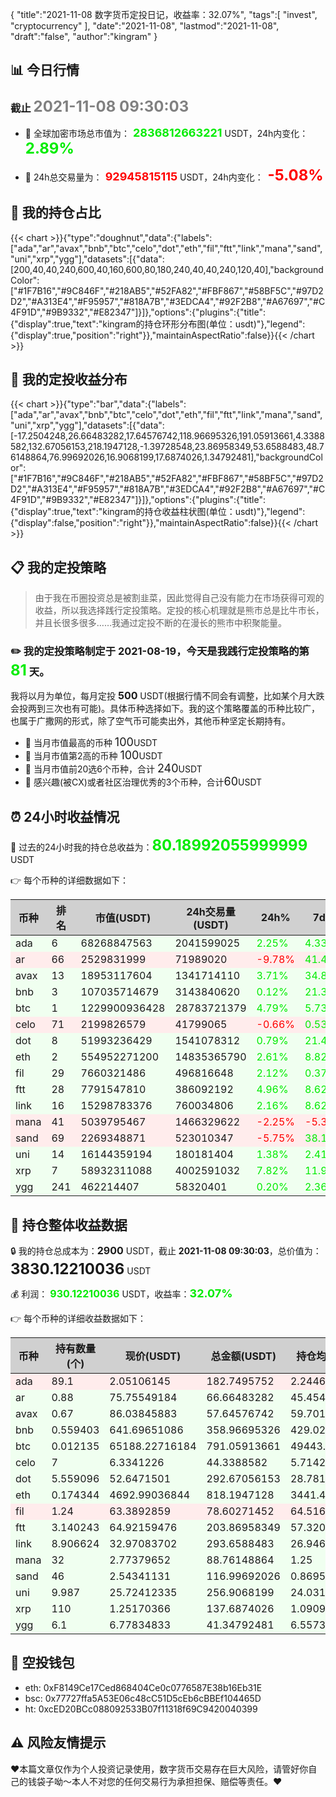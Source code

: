 {
"title":"2021-11-08 数字货币定投日记，收益率：32.07%",
"tags":[
"invest",
"cryptocurrency"
],
"date":"2021-11-08",
"lastmod":"2021-11-08",
"draft":"false",
"author":"kingram"
}

##  📊 今日行情
### 截止 <font color=grey size=5 >**2021-11-08 09:30:03**</font>
- 🍖 全球加密市场总市值为：<font color=#00EC00 size=4 > **2836812663221**</font> USDT，24h内变化：<font color=#00EC00 size=5 > **2.89%**</font>

- 🍤 24h总交易量为：<font color=#FF0000 size=4 > **92945815115**</font> USDT，24h内变化：<font color=#FF0000 size=5 > **-5.08%**</font>

## 🎨 我的持仓占比
{{< chart >}}{"type":"doughnut","data":{"labels":["ada","ar","avax","bnb","btc","celo","dot","eth","fil","ftt","link","mana","sand","uni","xrp","ygg"],"datasets":[{"data":[200,40,40,240,600,40,160,600,80,180,240,40,40,240,120,40],"backgroundColor":["#1F7B16","#9C846F","#218AB5","#52FA82","#FBF867","#58BF5C","#97D2D2","#A313E4","#F95957","#818A7B","#3EDCA4","#92F2B8","#A67697","#C4F91D","#9B9332","#E82347"]}]},"options":{"plugins":{"title":{"display":true,"text":"kingram的持仓环形分布图(单位：usdt)"},"legend":{"display":true,"position":"right"}},"maintainAspectRatio":false}}{{< /chart >}}

## 🍺 我的定投收益分布
{{< chart >}}{"type":"bar","data":{"labels":["ada","ar","avax","bnb","btc","celo","dot","eth","fil","ftt","link","mana","sand","uni","xrp","ygg"],"datasets":[{"data":[-17.2504248,26.66483282,17.64576742,118.96695326,191.05913661,4.3388582,132.67056153,218.1947128,-1.39728548,23.86958349,53.6588483,48.76148864,76.99692026,16.9068199,17.6874026,1.34792481],"backgroundColor":["#1F7B16","#9C846F","#218AB5","#52FA82","#FBF867","#58BF5C","#97D2D2","#A313E4","#F95957","#818A7B","#3EDCA4","#92F2B8","#A67697","#C4F91D","#9B9332","#E82347"]}]},"options":{"plugins":{"title":{"display":true,"text":"kingram的持仓收益柱状图(单位：usdt)"},"legend":{"display":false,"position":"right"}},"maintainAspectRatio":false}}{{< /chart >}}

## 📋 我的定投策略

> 由于我在币圈投资总是被割韭菜，因此觉得自己没有能力在市场获得可观的收益，所以我选择践行定投策略。定投的核心机理就是熊市总是比牛市长，并且长很多很多……我通过定投不断的在漫长的熊市中积聚能量。

### ✏️ 我的定投策略制定于 **2021-08-19**，今天是我践行定投策略的第<font color=#00EC00 size=5 > **81**</font> 天。
我将以月为单位，每月定投 <font size=3 ><strong> 500 </strong></font> USDT(根据行情不同会有调整，比如某个月大跌会投两到三次也有可能)。具体币种选择如下。我的这个策略覆盖的币种比较广，也属于广撒网的形式，除了空气币可能卖出外，其他币种坚定长期持有。

- 🥇 当月市值最高的币种 <font size=4 >100</font>USDT
- 🥈 当月市值第2高的币种 <font size=4 >100</font>USDT
- 🥉 当月市值前20选6个币种，合计 <font size=4 >240</font>USDT
- 🏅 感兴趣(被CX)或者社区治理优秀的3个币种，合计<font size=4 >60</font>USDT

## ⏰ 24小时收益情况
📌 过去的24小时我的持仓总收益为：<font color=#00EC00 size=5 >**80.18992055999999**</font> USDT

👉 每个币种的详细数据如下：
<table>
    <thead><tr bgcolor="#d0d0d0" ><th>币种</th><th>排名</th><th>市值(USDT)</th><th>24h交易量(USDT)</th><th>24h%</th><th>7d%</th><th>24h收益</th></tr></thead>
    <tbody>
    <tr>
        <td bgcolor=#F0FFF0>ada</td>
        <td bgcolor=#F0FFF0>6</td>
        <td bgcolor=#F0FFF0>68268847563</td>
        <td bgcolor=#F0FFF0>2041599025</td>
        <td bgcolor=#F0FFF0><font color=#00EC00>2.25%</font></td>
        <td bgcolor=#F0FFF0><font color=#00EC00>4.33%</font></td>
        <td bgcolor=#F0FFF0><font color=#00EC00 size=3 ><strong>4.02217132</strong></font></td>
    </tr>
    <tr>
        <td bgcolor=#FFECEC>ar</td>
        <td bgcolor=#FFECEC>66</td>
        <td bgcolor=#FFECEC>2529831999</td>
        <td bgcolor=#FFECEC>71989020</td>
        <td bgcolor=#FFECEC><font color=#FF0000>-9.78%</font></td>
        <td bgcolor=#FFECEC><font color=#00EC00>41.46%</font></td>
        <td bgcolor=#FFECEC><font color=#FF0000 size=3 ><strong>-7.22980562</strong></font></td>
    </tr>
    <tr>
        <td bgcolor=#F0FFF0>avax</td>
        <td bgcolor=#F0FFF0>13</td>
        <td bgcolor=#F0FFF0>18953117604</td>
        <td bgcolor=#F0FFF0>1341714110</td>
        <td bgcolor=#F0FFF0><font color=#00EC00>3.71%</font></td>
        <td bgcolor=#F0FFF0><font color=#00EC00>34.86%</font></td>
        <td bgcolor=#F0FFF0><font color=#00EC00 size=3 ><strong>2.06282748</strong></font></td>
    </tr>
    <tr>
        <td bgcolor=#F0FFF0>bnb</td>
        <td bgcolor=#F0FFF0>3</td>
        <td bgcolor=#F0FFF0>107035714679</td>
        <td bgcolor=#F0FFF0>3143840620</td>
        <td bgcolor=#F0FFF0><font color=#00EC00>0.12%</font></td>
        <td bgcolor=#F0FFF0><font color=#00EC00>21.37%</font></td>
        <td bgcolor=#F0FFF0><font color=#00EC00 size=3 ><strong>0.4123487</strong></font></td>
    </tr>
    <tr>
        <td bgcolor=#F0FFF0>btc</td>
        <td bgcolor=#F0FFF0>1</td>
        <td bgcolor=#F0FFF0>1229900936428</td>
        <td bgcolor=#F0FFF0>28783721379</td>
        <td bgcolor=#F0FFF0><font color=#00EC00>4.79%</font></td>
        <td bgcolor=#F0FFF0><font color=#00EC00>5.73%</font></td>
        <td bgcolor=#F0FFF0><font color=#00EC00 size=3 ><strong>36.19550189</strong></font></td>
    </tr>
    <tr>
        <td bgcolor=#FFECEC>celo</td>
        <td bgcolor=#FFECEC>71</td>
        <td bgcolor=#FFECEC>2199826579</td>
        <td bgcolor=#FFECEC>41799065</td>
        <td bgcolor=#FFECEC><font color=#FF0000>-0.66%</font></td>
        <td bgcolor=#FFECEC><font color=#00EC00>0.53%</font></td>
        <td bgcolor=#FFECEC><font color=#FF0000 size=3 ><strong>-0.29419682</strong></font></td>
    </tr>
    <tr>
        <td bgcolor=#F0FFF0>dot</td>
        <td bgcolor=#F0FFF0>8</td>
        <td bgcolor=#F0FFF0>51993236429</td>
        <td bgcolor=#F0FFF0>1541078312</td>
        <td bgcolor=#F0FFF0><font color=#00EC00>0.79%</font></td>
        <td bgcolor=#F0FFF0><font color=#00EC00>21.44%</font></td>
        <td bgcolor=#F0FFF0><font color=#00EC00 size=3 ><strong>2.28702263</strong></font></td>
    </tr>
    <tr>
        <td bgcolor=#F0FFF0>eth</td>
        <td bgcolor=#F0FFF0>2</td>
        <td bgcolor=#F0FFF0>554952271200</td>
        <td bgcolor=#F0FFF0>14835365790</td>
        <td bgcolor=#F0FFF0><font color=#00EC00>2.61%</font></td>
        <td bgcolor=#F0FFF0><font color=#00EC00>8.82%</font></td>
        <td bgcolor=#F0FFF0><font color=#00EC00 size=3 ><strong>20.84515743</strong></font></td>
    </tr>
    <tr>
        <td bgcolor=#F0FFF0>fil</td>
        <td bgcolor=#F0FFF0>29</td>
        <td bgcolor=#F0FFF0>7660321486</td>
        <td bgcolor=#F0FFF0>496816648</td>
        <td bgcolor=#F0FFF0><font color=#00EC00>2.12%</font></td>
        <td bgcolor=#F0FFF0><font color=#00EC00>0.37%</font></td>
        <td bgcolor=#F0FFF0><font color=#00EC00 size=3 ><strong>1.63419776</strong></font></td>
    </tr>
    <tr>
        <td bgcolor=#F0FFF0>ftt</td>
        <td bgcolor=#F0FFF0>28</td>
        <td bgcolor=#F0FFF0>7791547810</td>
        <td bgcolor=#F0FFF0>386092192</td>
        <td bgcolor=#F0FFF0><font color=#00EC00>4.96%</font></td>
        <td bgcolor=#F0FFF0><font color=#00EC00>8.62%</font></td>
        <td bgcolor=#F0FFF0><font color=#00EC00 size=3 ><strong>9.64050311</strong></font></td>
    </tr>
    <tr>
        <td bgcolor=#F0FFF0>link</td>
        <td bgcolor=#F0FFF0>16</td>
        <td bgcolor=#F0FFF0>15298783376</td>
        <td bgcolor=#F0FFF0>760034806</td>
        <td bgcolor=#F0FFF0><font color=#00EC00>2.16%</font></td>
        <td bgcolor=#F0FFF0><font color=#00EC00>8.62%</font></td>
        <td bgcolor=#F0FFF0><font color=#00EC00 size=3 ><strong>6.21337946</strong></font></td>
    </tr>
    <tr>
        <td bgcolor=#FFECEC>mana</td>
        <td bgcolor=#FFECEC>41</td>
        <td bgcolor=#FFECEC>5039795467</td>
        <td bgcolor=#FFECEC>1466329622</td>
        <td bgcolor=#FFECEC><font color=#FF0000>-2.25%</font></td>
        <td bgcolor=#FFECEC><font color=#FF0000>-5.38%</font></td>
        <td bgcolor=#FFECEC><font color=#FF0000 size=3 ><strong>-2.04017503</strong></font></td>
    </tr>
    <tr>
        <td bgcolor=#FFECEC>sand</td>
        <td bgcolor=#FFECEC>69</td>
        <td bgcolor=#FFECEC>2269348871</td>
        <td bgcolor=#FFECEC>523010347</td>
        <td bgcolor=#FFECEC><font color=#FF0000>-5.75%</font></td>
        <td bgcolor=#FFECEC><font color=#00EC00>38.14%</font></td>
        <td bgcolor=#FFECEC><font color=#FF0000 size=3 ><strong>-7.13588848</strong></font></td>
    </tr>
    <tr>
        <td bgcolor=#F0FFF0>uni</td>
        <td bgcolor=#F0FFF0>14</td>
        <td bgcolor=#F0FFF0>16144359194</td>
        <td bgcolor=#F0FFF0>180181404</td>
        <td bgcolor=#F0FFF0><font color=#00EC00>1.38%</font></td>
        <td bgcolor=#F0FFF0><font color=#00EC00>2.41%</font></td>
        <td bgcolor=#F0FFF0><font color=#00EC00 size=3 ><strong>3.50829478</strong></font></td>
    </tr>
    <tr>
        <td bgcolor=#F0FFF0>xrp</td>
        <td bgcolor=#F0FFF0>7</td>
        <td bgcolor=#F0FFF0>58932311088</td>
        <td bgcolor=#F0FFF0>4002591032</td>
        <td bgcolor=#F0FFF0><font color=#00EC00>7.82%</font></td>
        <td bgcolor=#F0FFF0><font color=#00EC00>11.98%</font></td>
        <td bgcolor=#F0FFF0><font color=#00EC00 size=3 ><strong>9.98636515</strong></font></td>
    </tr>
    <tr>
        <td bgcolor=#F0FFF0>ygg</td>
        <td bgcolor=#F0FFF0>241</td>
        <td bgcolor=#F0FFF0>462214407</td>
        <td bgcolor=#F0FFF0>58320401</td>
        <td bgcolor=#F0FFF0><font color=#00EC00>0.20%</font></td>
        <td bgcolor=#F0FFF0><font color=#00EC00>2.36%</font></td>
        <td bgcolor=#F0FFF0><font color=#00EC00 size=3 ><strong>0.0822168</strong></font></td>
    </tr>
    </tbody>
</table>

## 🎯 持仓整体收益数据

🔒 我的持仓总成本为：<font size=3 >**2900**</font> USDT，截止 **2021-11-08 09:30:03**，总价值为：<font  size=5 >**3830.12210036**</font> USDT

💰 利润： <font color=#00EC00 size=3 >**930.12210036**</font> USDT，收益率：<font color=#00EC00 size=4 >**32.07%**</font>

👉 每个币种的详细收益数据如下：

<table>
    <thead><tr bgcolor="#d0d0d0" ><th>币种</th><th>持有数量(个)</th><th>现价(USDT)</th><th>总金额(USDT)</th><th>持仓均价(USDT)</th><th>成本(USDT)</th><th>利润(USDT)</th><th>收益率</th></tr></thead>
    <tbody>
    <tr>
        <td bgcolor=#FFECEC>ada</td>
        <td bgcolor=#FFECEC>89.1</td>
        <td bgcolor=#FFECEC>2.05106145</td>
        <td bgcolor=#FFECEC>182.7495752</td>
        <td bgcolor=#FFECEC>2.24466891</td>
        <td bgcolor=#FFECEC>200</td>
        <td bgcolor=#FFECEC>-17.2504248</td>
        <td bgcolor=#FFECEC><font color=#FF0000 size=3 ><strong>-8.63%</strong></font></td>
    </tr>
    <tr>
        <td bgcolor=#F0FFF0>ar</td>
        <td bgcolor=#F0FFF0>0.88</td>
        <td bgcolor=#F0FFF0>75.75549184</td>
        <td bgcolor=#F0FFF0>66.66483282</td>
        <td bgcolor=#F0FFF0>45.45454545</td>
        <td bgcolor=#F0FFF0>40</td>
        <td bgcolor=#F0FFF0>26.66483282</td>
        <td bgcolor=#F0FFF0><font color=#00EC00 size=3 ><strong>66.66%</strong></font></td>
    </tr>
    <tr>
        <td bgcolor=#F0FFF0>avax</td>
        <td bgcolor=#F0FFF0>0.67</td>
        <td bgcolor=#F0FFF0>86.03845883</td>
        <td bgcolor=#F0FFF0>57.64576742</td>
        <td bgcolor=#F0FFF0>59.70149254</td>
        <td bgcolor=#F0FFF0>40</td>
        <td bgcolor=#F0FFF0>17.64576742</td>
        <td bgcolor=#F0FFF0><font color=#00EC00 size=3 ><strong>44.11%</strong></font></td>
    </tr>
    <tr>
        <td bgcolor=#F0FFF0>bnb</td>
        <td bgcolor=#F0FFF0>0.559403</td>
        <td bgcolor=#F0FFF0>641.69651086</td>
        <td bgcolor=#F0FFF0>358.96695326</td>
        <td bgcolor=#F0FFF0>429.02880392</td>
        <td bgcolor=#F0FFF0>240</td>
        <td bgcolor=#F0FFF0>118.96695326</td>
        <td bgcolor=#F0FFF0><font color=#00EC00 size=3 ><strong>49.57%</strong></font></td>
    </tr>
    <tr>
        <td bgcolor=#F0FFF0>btc</td>
        <td bgcolor=#F0FFF0>0.012135</td>
        <td bgcolor=#F0FFF0>65188.22716184</td>
        <td bgcolor=#F0FFF0>791.05913661</td>
        <td bgcolor=#F0FFF0>49443.75772559</td>
        <td bgcolor=#F0FFF0>600</td>
        <td bgcolor=#F0FFF0>191.05913661</td>
        <td bgcolor=#F0FFF0><font color=#00EC00 size=3 ><strong>31.84%</strong></font></td>
    </tr>
    <tr>
        <td bgcolor=#F0FFF0>celo</td>
        <td bgcolor=#F0FFF0>7</td>
        <td bgcolor=#F0FFF0>6.3341226</td>
        <td bgcolor=#F0FFF0>44.3388582</td>
        <td bgcolor=#F0FFF0>5.71428571</td>
        <td bgcolor=#F0FFF0>40</td>
        <td bgcolor=#F0FFF0>4.3388582</td>
        <td bgcolor=#F0FFF0><font color=#00EC00 size=3 ><strong>10.85%</strong></font></td>
    </tr>
    <tr>
        <td bgcolor=#F0FFF0>dot</td>
        <td bgcolor=#F0FFF0>5.559096</td>
        <td bgcolor=#F0FFF0>52.6471501</td>
        <td bgcolor=#F0FFF0>292.67056153</td>
        <td bgcolor=#F0FFF0>28.78165802</td>
        <td bgcolor=#F0FFF0>160</td>
        <td bgcolor=#F0FFF0>132.67056153</td>
        <td bgcolor=#F0FFF0><font color=#00EC00 size=3 ><strong>82.92%</strong></font></td>
    </tr>
    <tr>
        <td bgcolor=#F0FFF0>eth</td>
        <td bgcolor=#F0FFF0>0.174344</td>
        <td bgcolor=#F0FFF0>4692.99036844</td>
        <td bgcolor=#F0FFF0>818.1947128</td>
        <td bgcolor=#F0FFF0>3441.4720323</td>
        <td bgcolor=#F0FFF0>600</td>
        <td bgcolor=#F0FFF0>218.1947128</td>
        <td bgcolor=#F0FFF0><font color=#00EC00 size=3 ><strong>36.37%</strong></font></td>
    </tr>
    <tr>
        <td bgcolor=#FFECEC>fil</td>
        <td bgcolor=#FFECEC>1.24</td>
        <td bgcolor=#FFECEC>63.3892859</td>
        <td bgcolor=#FFECEC>78.60271452</td>
        <td bgcolor=#FFECEC>64.51612903</td>
        <td bgcolor=#FFECEC>80</td>
        <td bgcolor=#FFECEC>-1.39728548</td>
        <td bgcolor=#FFECEC><font color=#FF0000 size=3 ><strong>-1.75%</strong></font></td>
    </tr>
    <tr>
        <td bgcolor=#F0FFF0>ftt</td>
        <td bgcolor=#F0FFF0>3.140243</td>
        <td bgcolor=#F0FFF0>64.92159476</td>
        <td bgcolor=#F0FFF0>203.86958349</td>
        <td bgcolor=#F0FFF0>57.32040482</td>
        <td bgcolor=#F0FFF0>180</td>
        <td bgcolor=#F0FFF0>23.86958349</td>
        <td bgcolor=#F0FFF0><font color=#00EC00 size=3 ><strong>13.26%</strong></font></td>
    </tr>
    <tr>
        <td bgcolor=#F0FFF0>link</td>
        <td bgcolor=#F0FFF0>8.906624</td>
        <td bgcolor=#F0FFF0>32.97083702</td>
        <td bgcolor=#F0FFF0>293.6588483</td>
        <td bgcolor=#F0FFF0>26.94623687</td>
        <td bgcolor=#F0FFF0>240</td>
        <td bgcolor=#F0FFF0>53.6588483</td>
        <td bgcolor=#F0FFF0><font color=#00EC00 size=3 ><strong>22.36%</strong></font></td>
    </tr>
    <tr>
        <td bgcolor=#F0FFF0>mana</td>
        <td bgcolor=#F0FFF0>32</td>
        <td bgcolor=#F0FFF0>2.77379652</td>
        <td bgcolor=#F0FFF0>88.76148864</td>
        <td bgcolor=#F0FFF0>1.25</td>
        <td bgcolor=#F0FFF0>40</td>
        <td bgcolor=#F0FFF0>48.76148864</td>
        <td bgcolor=#F0FFF0><font color=#00EC00 size=3 ><strong>121.90%</strong></font></td>
    </tr>
    <tr>
        <td bgcolor=#F0FFF0>sand</td>
        <td bgcolor=#F0FFF0>46</td>
        <td bgcolor=#F0FFF0>2.54341131</td>
        <td bgcolor=#F0FFF0>116.99692026</td>
        <td bgcolor=#F0FFF0>0.86956522</td>
        <td bgcolor=#F0FFF0>40</td>
        <td bgcolor=#F0FFF0>76.99692026</td>
        <td bgcolor=#F0FFF0><font color=#00EC00 size=3 ><strong>192.49%</strong></font></td>
    </tr>
    <tr>
        <td bgcolor=#F0FFF0>uni</td>
        <td bgcolor=#F0FFF0>9.987</td>
        <td bgcolor=#F0FFF0>25.72412335</td>
        <td bgcolor=#F0FFF0>256.9068199</td>
        <td bgcolor=#F0FFF0>24.03124061</td>
        <td bgcolor=#F0FFF0>240</td>
        <td bgcolor=#F0FFF0>16.9068199</td>
        <td bgcolor=#F0FFF0><font color=#00EC00 size=3 ><strong>7.04%</strong></font></td>
    </tr>
    <tr>
        <td bgcolor=#F0FFF0>xrp</td>
        <td bgcolor=#F0FFF0>110</td>
        <td bgcolor=#F0FFF0>1.25170366</td>
        <td bgcolor=#F0FFF0>137.6874026</td>
        <td bgcolor=#F0FFF0>1.09090909</td>
        <td bgcolor=#F0FFF0>120</td>
        <td bgcolor=#F0FFF0>17.6874026</td>
        <td bgcolor=#F0FFF0><font color=#00EC00 size=3 ><strong>14.74%</strong></font></td>
    </tr>
    <tr>
        <td bgcolor=#F0FFF0>ygg</td>
        <td bgcolor=#F0FFF0>6.1</td>
        <td bgcolor=#F0FFF0>6.77834833</td>
        <td bgcolor=#F0FFF0>41.34792481</td>
        <td bgcolor=#F0FFF0>6.55737705</td>
        <td bgcolor=#F0FFF0>40</td>
        <td bgcolor=#F0FFF0>1.34792481</td>
        <td bgcolor=#F0FFF0><font color=#00EC00 size=3 ><strong>3.37%</strong></font></td>
    </tr>
    </tbody>
</table>

## 🤞 空投钱包
- eth: 0xF8149Ce17Ced868404Ce0c0776587E38b16Eb31E
- bsc: 0x77727ffa5A53E06c48cC51D5cEb6cBBEf104465D
- ht: 0xcED20BCc088092533B07f11318f69C9420040399

## ⚠️ 风险友情提示
❤️本篇文章仅作为个人投资记录使用，数字货币交易存在巨大风险，请管好你自己的钱袋子呦～本人不对您的任何交易行为承担担保、赔偿等责任。❤️